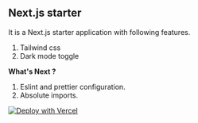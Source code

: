 ## Next.js starter 

It is a Next.js starter application with following features. 

1. Tailwind css
2. Dark mode toggle 

**What's Next ?**

1. Eslint and prettier configuration.
2. Absolute imports.


[![Deploy with Vercel](https://vercel.com/button)](https://vercel.com/new/clone?repository-url=https%3A%2F%2Fgithub.com%2Fskarthikeyan96%2Fnext.js-tailwind-starter)
